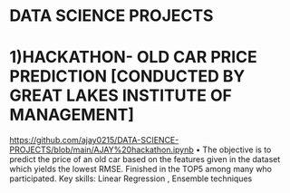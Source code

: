 # DATA SCIENCE PROJECTS

# 1)HACKATHON- OLD CAR PRICE PREDICTION [CONDUCTED BY GREAT LAKES INSTITUTE OF MANAGEMENT]
https://github.com/ajay0215/DATA-SCIENCE-PROJECTS/blob/main/AJAY%20hackathon.ipynb
•	The objective is to predict the price of an old car based on the features given in the dataset which yields the lowest RMSE. Finished in the TOP5 among many who participated. Key skills: Linear Regression ,  Ensemble techniques 


